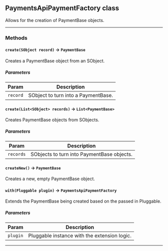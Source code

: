## PaymentsApiPaymentFactory class

Allows for the creation of PaymentBase objects.

---
### Methods
<!-- panels:start -->
<!-- div:left-panel -->
#### `create(SObject record)` → `PaymentBase`

Creates a PaymentBase object from an SObject.
##### Parameters
|Param|Description|
|-----|-----------|
|`record` |  SObject to turn into a PaymentBase. |

<!-- panels:end -->
<!-- panels:start -->
<!-- div:left-panel -->
#### `create(List<SObject> records)` → `List<PaymentBase>`

Creates PaymentBase objects from SObjects.
##### Parameters
|Param|Description|
|-----|-----------|
|`records` |  SObjects to turn into PaymentBase objects. |

<!-- panels:end -->
<!-- panels:start -->
<!-- div:left-panel -->
#### `createNew()` → `PaymentBase`

Creates a new, empty PaymentBase object.
<!-- panels:end -->
<!-- panels:start -->
<!-- div:left-panel -->
#### `with(Pluggable plugin)` → `PaymentsApiPaymentFactory`

Extends the PaymentBase being created based on the passed in Pluggable.
##### Parameters
|Param|Description|
|-----|-----------|
|`plugin` |  Pluggable instance with the extension logic. |

<!-- panels:end -->
---
